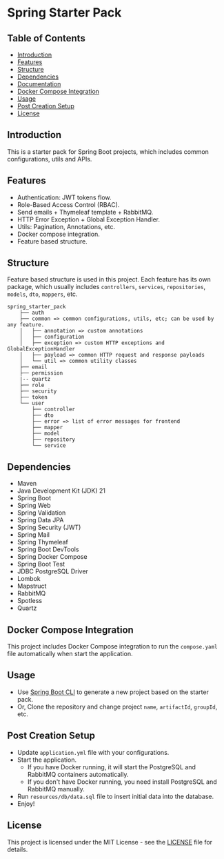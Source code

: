 # Spring Starter Pack

## Table of Contents
- [Introduction](#introduction)
- [Features](#features)
- [Structure](#structure)
- [Dependencies](#dependencies)
- [Documentation](DOCUMENTATION.md)
- [Docker Compose Integration](#docker-compose-integration)
- [Usage](#usage)
- [Post Creation Setup](#post-creation-setup)
- [License](#license)

## Introduction
This is a starter pack for Spring Boot projects, which includes common configurations, utils and APIs.

## Features
- Authentication: JWT tokens flow.
- Role-Based Access Control (RBAC).
- Send emails + Thymeleaf template + RabbitMQ.
- HTTP Error Exception + Global Exception Handler.
- Utils: Pagination, Annotations, etc.
- Docker compose integration.
- Feature based structure.

## Structure
Feature based structure is used in this project. Each feature has its own package, which usually includes `controllers`, `services`, `repositories`, `models`, `dto`, `mappers`, etc.

```text
spring_starter_pack
    ├── auth
    ├── common => common configurations, utils, etc; can be used by any feature.
    │   ├── annotation => custom annotations
    │   ├── configuration
    │   ├── exception => custom HTTP exceptions and GlobalExceptionHandler
    │   ├── payload => common HTTP request and response payloads
    │   └── util => common utility classes
    ├── email
    ├── permission
    |-- quartz
    ├── role
    ├── security
    ├── token
    └── user
        ├── controller
        ├── dto
        ├── error => list of error messages for frontend
        ├── mapper
        ├── model
        ├── repository
        └── service
```

## Dependencies
- Maven
- Java Development Kit (JDK) 21
- Spring Boot
- Spring Web
- Spring Validation
- Spring Data JPA
- Spring Security (JWT)
- Spring Mail
- Spring Thymeleaf
- Spring Boot DevTools
- Spring Docker Compose
- Spring Boot Test
- JDBC PostgreSQL Driver
- Lombok
- Mapstruct
- RabbitMQ
- Spotless
- Quartz

## Docker Compose Integration
This project includes Docker Compose integration to run the `compose.yaml` file automatically when start the application.

## Usage
- Use [Spring Boot CLI](https://github.com/theapplegeek/Spring-Boot-CLI) to generate a new project based on the starter pack.
- Or, Clone the repository and change project `name`, `artifactId`, `groupId`, etc.

## Post Creation Setup
- Update `application.yml` file with your configurations.
- Start the application. 
  - If you have Docker running, it will start the PostgreSQL and RabbitMQ containers automatically.
  - If you don't have Docker running, you need install PostgreSQL and RabbitMQ manually.
- Run `resources/db/data.sql` file to insert initial data into the database.
- Enjoy!

## License
This project is licensed under the MIT License - see the [LICENSE](LICENSE.md) file for details.